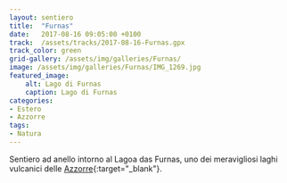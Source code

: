 ```yaml
---
layout: sentiero
title:  "Furnas"
date:   2017-08-16 09:05:00 +0100
track:  /assets/tracks/2017-08-16-Furnas.gpx
track_color: green
grid-gallery: /assets/img/galleries/Furnas/
image: /assets/img/galleries/Furnas/IMG_1269.jpg
featured_image:
    alt: Lago di Furnas
    caption: Lago di Furnas
categories:
- Estero
- Azzorre
tags:
- Natura
---
```


Sentiero ad anello intorno al Lagoa das Furnas, uno dei meravigliosi laghi vulcanici delle [Azzorre](/categories/Azzorre){:target="_blank"}. 